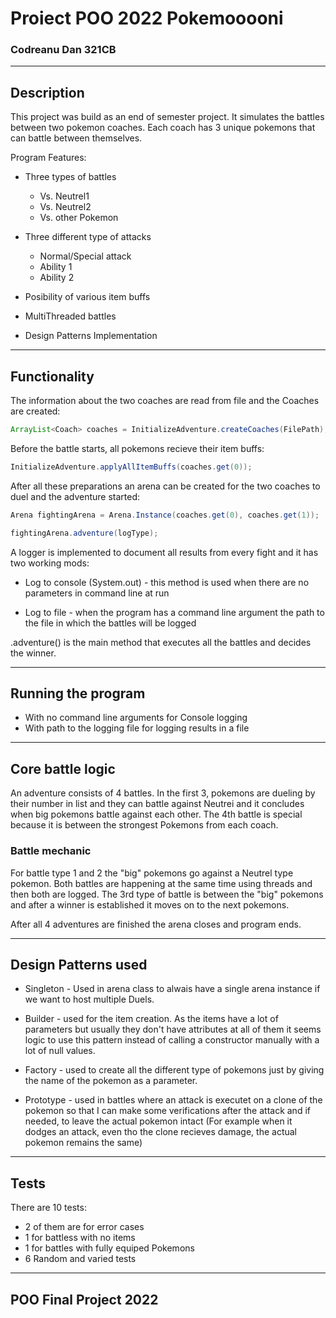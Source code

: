 # Proiect POO 2022 Pokemooooni

### Codreanu Dan 321CB
---

## Description
This project was build as an end of semester project. It simulates the battles between two pokemon coaches. Each coach has 3 unique pokemons that can battle between themselves.

Program Features:

* Three types of battles
    - Vs. Neutrel1
    - Vs. Neutrel2
    - Vs. other Pokemon

* Three different type of attacks
    - Normal/Special attack
    - Ability 1
    - Ability 2

* Posibility of various item buffs

* MultiThreaded battles

* Design Patterns Implementation
---

## Functionality

The information about the two coaches are read from file and the Coaches are created:

```Java
ArrayList<Coach> coaches = InitializeAdventure.createCoaches(FilePath);
```

Before the battle starts, all pokemons recieve their item buffs:

```Java
InitializeAdventure.applyAllItemBuffs(coaches.get(0));
```

After all these preparations an arena can be created for the two coaches to duel and the adventure started:

```Java
Arena fightingArena = Arena.Instance(coaches.get(0), coaches.get(1));

fightingArena.adventure(logType);
```
A logger is implemented to document all results from every fight and it has two working mods:

* Log to console (System.out) - this method is used when there are no parameters in command line at run

* Log to file - when the program has a command line argument the path to the file in which the battles will be logged

.adventure() is the main method that executes all the battles and decides the winner.

---
## Running the program
* With no command line arguments for Console logging
* With path to the logging file for logging results in a file

---
## Core battle logic

An adventure consists of 4 battles.
In the first 3, pokemons are dueling by their number in list and they can battle against Neutrei and it concludes when big pokemons battle against each other. The 4th battle is special because it is between the strongest Pokemons from each coach.

### Battle mechanic

For battle type 1 and 2 the "big" pokemons go against a Neutrel type pokemon. Both battles are happening at the same time using threads and then both are logged. The 3rd type of battle is between the "big" pokemons and after a winner is established it moves on to the next pokemons.

After all 4 adventures are finished the arena closes and program ends.

---
## Design Patterns used

* Singleton - Used in arena class to alwais have a single arena instance if we want to host multiple Duels.

* Builder - used for the item creation. As the items have a lot of parameters but usually they don't have attributes at all of them it seems logic to use this pattern instead of calling a constructor manually with a lot of null values.

* Factory - used to create all the different type of pokemons just by giving the name of the pokemon as a parameter.

* Prototype - used in battles where an attack is executet on a clone of the pokemon so that I can make some verifications after the attack and if needed, to leave the actual pokemon intact (For example when it dodges an attack, even tho the clone recieves damage, the actual pokemon remains the same)

---

## Tests 
There are 10 tests:
* 2 of them are for error cases
* 1 for battless with no items
* 1 for battles with fully equiped Pokemons
* 6 Random and varied tests

---

## POO Final Project 2022